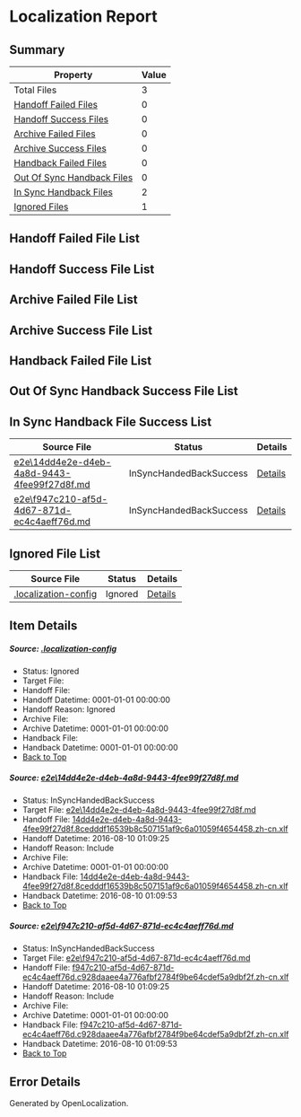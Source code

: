 # <a name='report-top'></a> Localization Report

## Summary
 Property | Value 
 -------- | ----- 
 Total Files | 3
[ Handoff Failed Files ](#handoff-failed-list)| 0
[ Handoff Success Files ](#handoff-success-list)| 0
[ Archive Failed Files ](#archive-failed-list)| 0
[ Archive Success Files ](#archive-success-list)| 0
[ Handback Failed Files ](#handback-failed-list)| 0
[ Out Of Sync Handback Files ](#outofsync-handback-success-list)| 0
[ In Sync Handback Files ](#insync-handback-success-list)| 2
[ Ignored Files ](#ignored-list)| 1

## <a name='handoff-failed-list'></a> Handoff Failed File List

## <a name='handoff-success-list'></a> Handoff Success File List

## <a name='archive-failed-list'></a> Archive Failed File List

## <a name='archive-success-list'></a> Archive Success File List

## <a name='handback-failed-list'></a> Handback Failed File List

## <a name='outofsync-handback-success-list'></a> Out Of Sync Handback Success File List

## <a name='insync-handback-success-list'></a> In Sync Handback File Success List
 Source File | Status | Details 
 ----------- | ------ | ------- 
 [e2e\14dd4e2e-d4eb-4a8d-9443-4fee99f27d8f.md](https://github.com/OpenLocalizationTestOrg/oltest/blob/2f39255333185f7ae6fda05090d1e44659d66345/e2e/14dd4e2e-d4eb-4a8d-9443-4fee99f27d8f.md) | InSyncHandedBackSuccess | [Details](#715ca01cbfcb8fd6c668e81141022d8fa07410e41)
 [e2e\f947c210-af5d-4d67-871d-ec4c4aeff76d.md](https://github.com/OpenLocalizationTestOrg/oltest/blob/2f39255333185f7ae6fda05090d1e44659d66345/e2e/f947c210-af5d-4d67-871d-ec4c4aeff76d.md) | InSyncHandedBackSuccess | [Details](#101413f77bbb80defd6d1adf8a96214e60c0d3532)

## <a name='ignored-list'></a> Ignored File List
 Source File | Status | Details 
 ----------- | ------ | ------- 
 [.localization-config](https://github.com/OpenLocalizationTestOrg/oltest/blob/2f39255333185f7ae6fda05090d1e44659d66345/.localization-config) | Ignored | [Details](#3d4f252ac210baf56311d7e97dcc2db10974dbd20)

## Item Details
##### <a name='3d4f252ac210baf56311d7e97dcc2db10974dbd20'></a> Source: [.localization-config](https://github.com/OpenLocalizationTestOrg/oltest/blob/2f39255333185f7ae6fda05090d1e44659d66345/.localization-config)
* Status: Ignored
* Target File: 
* Handoff File: 
* Handoff Datetime: 0001-01-01 00:00:00
* Handoff Reason: Ignored
* Archive File: 
* Archive Datetime: 0001-01-01 00:00:00
* Handback File: 
* Handback Datetime: 0001-01-01 00:00:00
* [Back to Top](#report-top)

##### <a name='715ca01cbfcb8fd6c668e81141022d8fa07410e41'></a> Source: [e2e\14dd4e2e-d4eb-4a8d-9443-4fee99f27d8f.md](https://github.com/OpenLocalizationTestOrg/oltest/blob/2f39255333185f7ae6fda05090d1e44659d66345/e2e/14dd4e2e-d4eb-4a8d-9443-4fee99f27d8f.md)
* Status: InSyncHandedBackSuccess
* Target File: [e2e\14dd4e2e-d4eb-4a8d-9443-4fee99f27d8f.md](https://github.com/OpenLocalizationTestOrg/ol-test-zhcn/blob/750c42c7e7c06e2c5db3e70823dccfad71a5222f/e2e/14dd4e2e-d4eb-4a8d-9443-4fee99f27d8f.md)
* Handoff File: [14dd4e2e-d4eb-4a8d-9443-4fee99f27d8f.8cedddf16539b8c507151af9c6a01059f4654458.zh-cn.xlf](https://github.com/OpenLocalizationTestOrg/olhandoff-e2e/blob/1d0e728b39fcc34ba4d56a313025ff6b250ee807/ol-handoff/OpenLocalizationTestOrg/ol-test-zhcn/ci/ht/14dd4e2e-d4eb-4a8d-9443-4fee99f27d8f.8cedddf16539b8c507151af9c6a01059f4654458.zh-cn.xlf)
* Handoff Datetime: 2016-08-10 01:09:25
* Handoff Reason: Include
* Archive File: 
* Archive Datetime: 0001-01-01 00:00:00
* Handback File: [14dd4e2e-d4eb-4a8d-9443-4fee99f27d8f.8cedddf16539b8c507151af9c6a01059f4654458.zh-cn.xlf](https://github.com/OpenLocalizationTestOrg/olhandback-e2e/blob/20b104518ae1b2f5095d2a7044d4e23712176045/ol-handback/OpenLocalizationTestOrg/ol-test-zhcn/ci/ht/14dd4e2e-d4eb-4a8d-9443-4fee99f27d8f.8cedddf16539b8c507151af9c6a01059f4654458.zh-cn.xlf)
* Handback Datetime: 2016-08-10 01:09:53
* [Back to Top](#report-top)

##### <a name='101413f77bbb80defd6d1adf8a96214e60c0d3532'></a> Source: [e2e\f947c210-af5d-4d67-871d-ec4c4aeff76d.md](https://github.com/OpenLocalizationTestOrg/oltest/blob/2f39255333185f7ae6fda05090d1e44659d66345/e2e/f947c210-af5d-4d67-871d-ec4c4aeff76d.md)
* Status: InSyncHandedBackSuccess
* Target File: [e2e\f947c210-af5d-4d67-871d-ec4c4aeff76d.md](https://github.com/OpenLocalizationTestOrg/ol-test-zhcn/blob/750c42c7e7c06e2c5db3e70823dccfad71a5222f/e2e/f947c210-af5d-4d67-871d-ec4c4aeff76d.md)
* Handoff File: [f947c210-af5d-4d67-871d-ec4c4aeff76d.c928daaee4a776afbf2784f9be64cdef5a9dbf2f.zh-cn.xlf](https://github.com/OpenLocalizationTestOrg/olhandoff-e2e/blob/1d0e728b39fcc34ba4d56a313025ff6b250ee807/ol-handoff/OpenLocalizationTestOrg/ol-test-zhcn/ci/ht/f947c210-af5d-4d67-871d-ec4c4aeff76d.c928daaee4a776afbf2784f9be64cdef5a9dbf2f.zh-cn.xlf)
* Handoff Datetime: 2016-08-10 01:09:25
* Handoff Reason: Include
* Archive File: 
* Archive Datetime: 0001-01-01 00:00:00
* Handback File: [f947c210-af5d-4d67-871d-ec4c4aeff76d.c928daaee4a776afbf2784f9be64cdef5a9dbf2f.zh-cn.xlf](https://github.com/OpenLocalizationTestOrg/olhandback-e2e/blob/20b104518ae1b2f5095d2a7044d4e23712176045/ol-handback/OpenLocalizationTestOrg/ol-test-zhcn/ci/ht/f947c210-af5d-4d67-871d-ec4c4aeff76d.c928daaee4a776afbf2784f9be64cdef5a9dbf2f.zh-cn.xlf)
* Handback Datetime: 2016-08-10 01:09:53
* [Back to Top](#report-top)


## Error Details

Generated by OpenLocalization.
